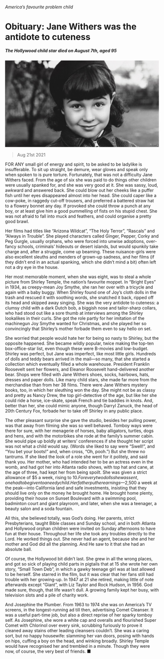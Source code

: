 ###### America’s favourite problem child

# Obituary: Jane Withers was the antidote to cuteness 

##### The Hollywood child star died on August 7th, aged 95 

![image](images/20210821_OBP001_0.jpg) 

> Aug 21st 2021 

FOR ANY small girl of energy and spirit, to be asked to be ladylike is insufferable. To sit up straight, be demure, wear gloves and speak only when spoken to is pure torture. Fortunately, that was not a difficulty Jane Withers faced. From the age of six she was paid to do things other children were usually spanked for, and she was very good at it. She was sassy, loud, awkward and answered back. She could blow out her cheeks like a puffer fish until her eyes disappeared almost into her head. She could caper like a cow-poke, in raggedy cut-off trousers, and preferred a battered straw hat to a flowery bonnet any day. If provoked she could throw a punch at any boy, or at least give him a good pummelling of fists on his stupid chest. She was not afraid to fall into muck and feathers, and could organise a pretty good brawl.

Her films had titles like “Arizona Wildcat”, “The Holy Terror”, “Rascals” and ”Always in Trouble”. She played characters called Ginger, Pepper, Corky and Peg Gurgle, usually orphans, who were forced into unwise adoptions, over-fancy schools, criminals’ hideouts or desert islands, but would spunkily take charge and, after a struggle, come up beaming. These nuisance-girls were also excellent sleuths and menders of grown-up sadness, and her films (if they didn’t end in an actual spanking, which she didn’t mind a bit) often left not a dry eye in the house.


Her most memorable moment, when she was eight, was to steal a whole picture from Shirley Temple, the nation’s favourite moppet. In “Bright Eyes” in 1934, as creepy-mean Joy Smythe, she ran her over with a tricycle and again with a baby buggy. When Shirley found one of Joy’s cloth dolls in the trash and rescued it with soothing words, she snatched it back, ripped off its head and skipped away singing. She was the very antidote to cuteness: a clumsy child with a dark Dutch bob, a biggish nose and tailor-sharp collars, who had stood out like a sore thumb at interviews among the Shirley lookalikes in their curls. She got the role partly for her imitation of the machinegun Joy Smythe wanted for Christmas, and she played her so convincingly that Shirley’s mother forbade them even to say hello on set.

She worried that people would hate her for being so nasty to Shirley, but the opposite happened. She became wildly popular, twice making the top-ten box-office-star list, even though these were B-movies and low-budget. Shirley was perfect, but Jane was imperfect, like most little girls. Hundreds of dolls and teddy bears arrived in the mail—so many, that she started a collection which eventually filled a whole warehouse. President Franklin Roosevelt sent her flowers, and Eleanor Roosevelt hand-delivered another bear. Shops were filled with Jane Withers shoes, socks, hairbows, hats, dresses and paper dolls. Like many child stars, she made far more from the merchandise than from her 38 films. There were Jane Withers mystery books, too, in which her sleuthing won the day. She might not be as classy and pretty as Nancy Drew, the top girl-detective of the age, but like her she could ride a horse, ice-skate, speak French and tie baddies in knots. And, better than her, she could mimic anyone, though Darryl Zanuck, the head of 20th Century Fox, forbade her to take off Shirley in any public place.

The other pleasant surprise she gave the studio, besides her pulling power, was that away from filming she was so well behaved. Tomboy ways were there for sure, with her menagerie of horses, baby alligators, turtles, dogs and hens, and with the motorbikes she rode at the family’s summer cabin. She would pipe up boldly at writers’ conferences if she thought her script was not what a child would say. (Words she liked to say were “Swell!”, and “You bet your boots!” and, when cross, “Oh, pooh.”) But she threw no tantrums. If she liked the look of a role she went for it politely, and said thank you. Her mother, who had intended her to be an actress even in the womb, and had got her into Atlanta radio shows, with top hat and cane, at the age of three, had kept her from being spoilt. She was given a strict allowance of $5 a week, rising to $10. For every two dolls she was sent, one had to be given to a needy child. Her father put her earnings—$2,500 a week at the peak—into California land and safe investments, insisting that they should live only on the money he brought home. He brought home plenty, providing their house on Sunset Boulevard with a swimming pool, badminton court and giant playroom, and later, when she was a teenager, a beauty salon and a soda fountain.

All this, she believed totally, was God’s doing. Her parents, strict Presbyterians, taught Bible classes and Sunday school, and in both Atlanta and Hollywood orphan children were invited on Sunday afternoons to have fun at their house. Throughout her life she took any troubles directly to the Lord. He worked things out. She never had an agent, because she and her mother and God did all the planning. And He saw to it that she had an absolute ball.

Of course, the Hollywood bit didn’t last. She grew in all the wrong places, and got so sick of playing child parts in pigtails that at 15 she wrote her own story, “Small Town Deb”, in which a gawky teenage girl was at last allowed to be herself. She starred in the film, but it was clear that her fans still had trouble with her growing-up. In 1947 at 21 she retired, making little of note afterwards except “Giant”, with Liz Taylor and Rock Hudson, in 1956. God made sure, though, that life wasn’t dull. A growing family kept her busy, with television slots and a pile of charity work.

And Josephine the Plumber. From 1963 to 1974 she was on America’s TV screens, in the longest-running ad till then, advertising Comet Cleanser. It was a useful part-time job, but also a direct reprise of her sparky tomboy self. As Josephine, she wore a white cap and overalls and flourished Super Comet with Chlorinol over every sink, scrubbing furiously to prove it cleaned away stains other leading cleansers couldn’t. She was a caring sort, but no happy housewife: slamming her van doors, posing with hands on hips, cuffing a boy on the head, and winking broadly. Shirley Temple would have recognised her and trembled in a minute. Though they were now, of course, the very best of friends. ■

